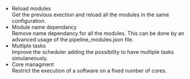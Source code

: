 
* Reload modules  
Get the previous exection and reload all the modules in the same configuration.  
* Module name dependancy  
Remove name dependancy for all the modules. This can be done by an advanced usage of the pipeline_modules.json file.  
* Multiple tasks  
Improve the scheduler adding the possibility to have multiple tasks simulaneously.  
* Core managment  
Restrict the execution of a software on a fixed number of cores.  